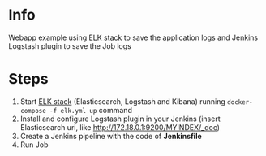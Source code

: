 Info
=====

Webapp example using [ELK stack](https://www.elastic.co/elk-stack) to save the application logs and Jenkins Logstash plugin to save the Job logs

Steps
=====

1. Start [ELK stack](https://www.elastic.co/elk-stack) (Elasticsearch, Logstash and Kibana) running `docker-compose -f elk.yml up` command
2. Install and configure Logstash plugin in your Jenkins (insert Elasticsearch uri, like http://172.18.0.1:9200/MYINDEX/_doc)
3. Create a Jenkins pipeline with the code of **Jenkinsfile**
4. Run Job

